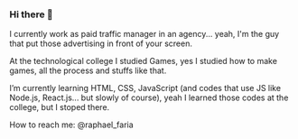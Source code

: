 ### Hi there 👋

I currently work as paid traffic manager in an agency... yeah, I'm the guy that put those advertising in front of your screen.

At the technological college I studied Games, yes I studied how to make games, all the process and stuffs like that.

I’m currently learning HTML, CSS, JavaScript (and codes that use JS like Node.js, React.js... but slowly of course), yeah I learned those codes at the college, but I stoped there.

How to reach me: @raphael_faria

<!--
**rabifa/rabifa** is a ✨ _special_ ✨ repository because its `README.md` (this file) appears on your GitHub profile.

Here are some ideas to get you started:

- 🔭 I’m currently working on ...
- 🌱 I’m currently learning ...
- 👯 I’m looking to collaborate on ...
- 🤔 I’m looking for help with ...
- 💬 Ask me about ...
- 📫 How to reach me: ...
- 😄 Pronouns: ...
- ⚡ Fun fact: ...
-->
